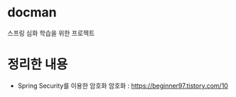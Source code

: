 # docman
 스프링 심화 학습을 위한 프로젝트
 
 # 정리한 내용
 - Spring Security를 이용한 암호화 암호화 : <https://beginner97.tistory.com/10>
